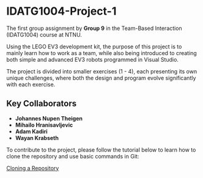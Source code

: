 ﻿# IDATG1004-Project-1

The first group assignment by **Group 9** in the Team-Based Interaction (IDATG1004) course at NTNU. 

Using the LEGO EV3 development kit, the purpose of this project is to mainly learn how to work as a team, while also being introduced to creating both simple and advanced EV3 robots programmed in Visual Studio.

The project is divided into smaller exercises (1 - 4), each presenting its own unique challenges, where both the design and program evolve significantly with each exercise.

## Key Collaborators

- **Johannes Nupen Theigen**
- **Mihailo Hranisavljevic**
- **Adam Kadiri**
- **Wayan Krabseth**

To contribute to the project, please follow the tutorial below to learn how to clone the repository and use basic commands in Git:

[Cloning a Repository](https://docs.github.com/en/repositories/creating-and-managing-repositories/cloning-a-repository)


